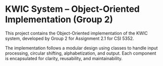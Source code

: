# KWIC System – Object-Oriented Implementation (Group 2)

This project contains the Object-Oriented implementation of the KWIC system, developed by Group 2 for Assignment 2.1 for CSI 5352.

The implementation follows a modular design using classes to handle input processing, circular shifting, alphabetization, and output. Each component is encapsulated for clarity, reusability, and maintainability.
